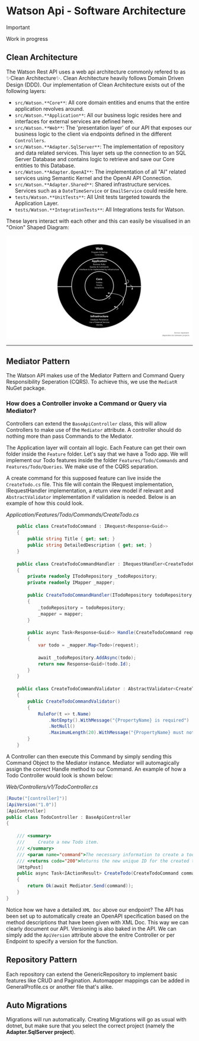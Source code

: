 # Watson Api - Software Architecture
> [!Important]
> Work in progress

## Clean Architecture
The Watson Rest API uses a web api architecture commonly refered to as ✨Clean Architecture✨. Clean Architecture heavily follows Domain Driven Design (DDD). Our implementation of Clean Architecture exists out of the following layers:

- `src/Watson.**Core**`: All core domain entities and enums that the entire application revolves around.
- `src/Watson.**Application**`: All our business logic resides here and interfaces for external services are defined here.
- `src/Watson.**Web**`: The 'presentation layer' of our API that exposes our business logic to the client via endpoints defined in the different `Controllers`.
- `src/Watson.**Adapter.SqlServer**`: The implementation of repository and data related services. This layer sets up the connection to an SQL Server Database and contains logic to retrieve and save our Core entities to this Database.
- `src/Watson.**Adapter.OpenAI**`: The implementation of all "AI" related services using Semantic Kernel and the OpenAI API Connection.
- `src/Watson.**Adapter.Shared**`: Shared infrastructure services. Services such as a `DateTimeService` or `EmailService` could reside here.
- `tests/Watson.**UnitTests**`: All Unit tests targeted towards the Application Layer.
- `tests/Watson.**IntegrationTests**`: All Integrations tests for Watson.

These layers interact with each other and this can easily be visualised in an "Onion" Shaped Diagram:

![Clean Architecture Onion - Watson REST API](../../../../images/diagrams/clean-architecture-banner.png)


---

## Mediator Pattern
The Watson API makes use of the Mediator Pattern and Command Query Responsibility Seperation (CQRS). To achieve this, we use the `MediatR` NuGet package.

### How does a Controller invoke a Command or Query via Mediator?
Controllers can extend the `BaseApiController` class, this will allow Controllers to make use of the `Mediator` attribute. A controller should do nothing more than pass Commands to the Mediator.

The Application layer will contain all logic. Each Feature can get their own folder inside the `Feature` folder. Let's say that we have a Todo app. We will implement our Todo features inside the folder `Features/Todo/Commands` and `Features/Todo/Queries`. We make use of the CQRS separation.

A create command for this supposed feature can live inside the `CreateTodo.cs` file. This file will contain the IRequest implementation, IRequestHandler implementation, a return view model if relevant and `AbstractValidator` implementation if validation is needed. Below is an example of how this could look.

*Application/Features/Todo/Commands/CreateTodo.cs*
```cs
    public class CreateTodoCommand : IRequest<Response<Guid>>
    {
        public string Title { get; set; }
        public string DetailedDescription { get; set; }
    }

    public class CreateTodoCommandHandler : IRequestHandler<CreateTodoCommand, Response<Guid>>
    {
        private readonly ITodoRepository _todoRepository;
        private readonly IMapper _mapper;

        public CreateTodoCommandHandler(ITodoRepository todoRepository, IMapper mapper)
        {
            _todoRepository = todoRepository;
            _mapper = mapper;
        }

        public async Task<Response<Guid>> Handle(CreateTodoCommand request, CancellationToken cancellationToken)
        {
            var todo = _mapper.Map<Todo>(request);

            await _todoRepository.AddAsync(todo);
            return new Response<Guid>(todo.Id);
        }
    }

    public class CreateTodoCommandValidator : AbstractValidator<CreateTodoCommand>
    {
        public CreateTodoCommandValidator()
        {
            RuleFor(t => t.Name)
                .NotEmpty().WithMessage("{PropertyName} is required")
                .NotNull()
                .MaximumLength(20).WithMessage("{PropertyName} must not exceed 20 characters");
        }
    }
```

A Controller can then execute this Command by simply sending this Command Object to the Mediator instance. Mediator will automagically assign the correct Handle method to our Command. An example of how a Todo Controller would look is shown below:

*Web/Controllers/v1/TodoController.cs*
```cs
[Route("[controller]")]
[ApiVersion("1.0")]
[ApiController]
public class TodoController : BaseApiController
{

    /// <summary>
    ///     Create a new Todo item.
    /// </summary>
    /// <param name="command">The necessary information to create a todo item</param>
    /// <returns code="200">Returns the new unique ID for the created todo item</returns>
    [HttpPost]
    public async Task<IActionResult> CreateTodo(CreateTodoCommand command)
    {
        return Ok(await Mediator.Send(command));
    }
}
```

Notice how we have a detailed `XML Doc` above our endpoint? The API has been set up to automatically create an OpenAPI specification based on the method descriptions that have been given with XML Doc. This way we can clearly document our API. Versioning is also baked in the API. We can simply add the `ApiVersion` attribute above the enitre Controller or per Endpoint to specify a version for the function.


## Repository Pattern
Each repository can extend the GenericRepository to implement basic features like CRUD and Pagination. Automapper mappings can be added in GeneralProfile.cs or another file that's alike.

## Auto Migrations
Migrations will run automatically. Creating Migrations will go as usual with dotnet, but make sure that you select the correct project (namely the **Adapter.SqlServer project**).